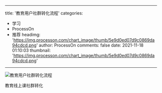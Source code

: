 
---
title: '教育用户社群转化流程'
categories: 
 - 学习
 - ProcessOn
 - 推荐
headimg: 'https://img.processon.com/chart_image/thumb/5e9d0ed07d9c0869da94cdcd.png'
author: ProcessOn
comments: false
date: 2021-11-18 01:10:03
thumbnail: 'https://img.processon.com/chart_image/thumb/5e9d0ed07d9c0869da94cdcd.png'
---

<div>   
<img class="thumb" alt="教育用户社群转化流程" src="https://img.processon.com/chart_image/thumb/5e9d0ed07d9c0869da94cdcd.png" referrerpolicy="no-referrer">
<p>教育线上课社群转化</p>  
</div>
            
